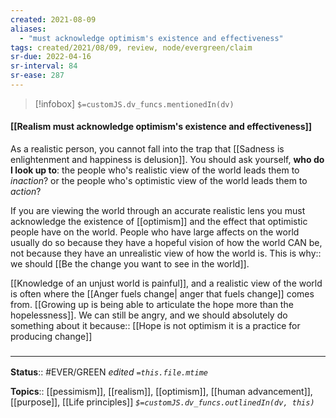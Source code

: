 ```yaml
---
created: 2021-08-09
aliases:
  - "must acknowledge optimism's existence and effectiveness"
tags: created/2021/08/09, review, node/evergreen/claim
sr-due: 2022-04-16
sr-interval: 84
sr-ease: 287
---
```

> [!infobox]
`$=customJS.dv_funcs.mentionedIn(dv)`

#### [[Realism must acknowledge optimism's existence and effectiveness]] 

As a realistic person, you cannot fall into the trap that [[Sadness is enlightenment and happiness is delusion]]. You should ask yourself, **who do I look up to**: the people who's realistic view of the world leads them to *inaction*? or the people who's optimistic view of the world leads them to *action*?

If you are viewing the world through an accurate realistic lens you must acknowledge the existence of [[optimism]] and the effect that optimistic people have on the world. People who have large affects on the world usually do so because they have a hopeful vision of how the world CAN be, not because they have an unrealistic view of how the world is. This is
why:: we should [[Be the change you want to see in the world]]. 

[[Knowledge of an unjust world is painful]], and a realistic view of the world is often where the [[Anger fuels change| anger that fuels change]] comes from. 
[[Growing up is being able to articulate the hope more than the hopelessness]]. We can still be angry, and we should absolutely do something about it 
because:: [[Hope is not optimism it is a practice for producing change]]

### <hr class="footnote"/>

**Status**:: #EVER/GREEN
*edited `=this.file.mtime`*

**Topics**:: [[pessimism]], [[realism]], [[optimism]], [[human advancement]], [[purpose]], [[Life principles]]
*`$=customJS.dv_funcs.outlinedIn(dv, this)`*
